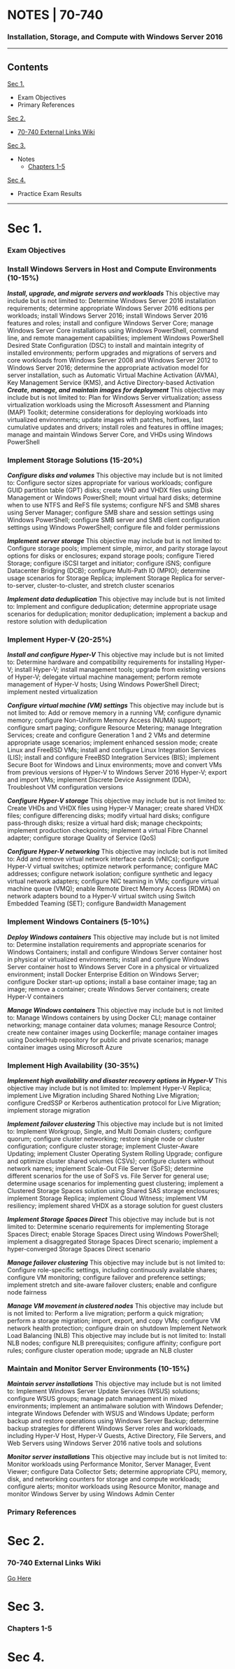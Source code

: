 # NOTES | 70-740
### Installation, Storage, and Compute with Windows Server 2016
__________________________________________________________________________________________________________________________________________

## Contents
[Sec 1.](https://github.com/mfcorey/Hive/blob/master/70-740.md#sec-1)
* Exam Objectives
* Primary References

[Sec 2. ](https://github.com/mfcorey/Hive/blob/master/70-740.md#sec-2)
* [70-740 External Links Wiki](https://github.com/mfcorey/Hive/wiki/70-740-%7C-External-Links)

[Sec 3. ](https://github.com/mfcorey/Hive/blob/master/70-740.md#sec-3)
* Notes
  * [Chapters 1-5](https://github.com/mfcorey/Hive/blob/master/70-740.md#chapters-1-5)

[Sec 4. ](https://github.com/mfcorey/Hive/blob/master/70-740.md#sec-4)
* Practice Exam Results

__________________________________________________________________________________________________________________________________________


# Sec 1.


### Exam Objectives

### Install Windows Servers in Host and Compute Environments (10-15%)
***Install, upgrade, and migrate servers and workloads***
This objective may include but is not limited to: Determine Windows Server 2016 installation requirements; determine appropriate Windows Server 2016 editions per workloads; install Windows Server 2016; install Windows Server 2016 features and roles; install and configure Windows Server Core; manage Windows Server Core installations using Windows PowerShell, command line, and remote management capabilities; implement Windows PowerShell Desired State Configuration (DSC) to install and maintain integrity of installed environments; perform upgrades and migrations of servers and core workloads from Windows Server 2008 and Windows Server 2012 to Windows Server 2016; determine the appropriate activation model for server installation, such as Automatic Virtual Machine Activation (AVMA), Key Management Service (KMS), and Active Directory-based Activation
***Create, manage, and maintain images for deployment***
This objective may include but is not limited to: Plan for Windows Server virtualization; assess virtualization workloads using the Microsoft Assessment and Planning (MAP) Toolkit; determine considerations for deploying workloads into virtualized environments; update images with patches, hotfixes, last cumulative updates and drivers; install roles and features in offline images; manage and maintain Windows Server Core, and VHDs using Windows PowerShell

### Implement Storage Solutions (15-20%)
***Configure disks and volumes***
This objective may include but is not limited to: Configure sector sizes appropriate for various workloads; configure GUID partition table (GPT) disks; create VHD and VHDX files using Disk Management or Windows PowerShell; mount virtual hard disks; determine when to use NTFS and ReFS file systems; configure NFS and SMB shares using Server Manager; configure SMB share and session settings using Windows PowerShell; configure SMB server and SMB client configuration settings using Windows PowerShell; configure file and folder permissions

***Implement server storage***
This objective may include but is not limited to: Configure storage pools; implement simple, mirror, and parity storage layout options for disks or enclosures; expand storage pools; configure Tiered Storage; configure iSCSI target and initiator; configure iSNS; configure Datacenter Bridging (DCB); configure Multi-Path IO (MPIO); determine usage scenarios for Storage Replica; implement Storage Replica for server-to-server, cluster-to-cluster, and stretch cluster scenarios

***Implement data deduplication***
This objective may include but is not limited to: Implement and configure deduplication; determine appropriate usage scenarios for deduplication; monitor deduplication; implement a backup and restore solution with deduplication

### Implement Hyper-V (20-25%)
***Install and configure Hyper-V***
This objective may include but is not limited to: Determine hardware and compatibility requirements for installing Hyper-V; install Hyper-V; install management tools; upgrade from existing versions of Hyper-V; delegate virtual machine management; perform remote management of Hyper-V hosts; Using Windows PowerShell Direct; implement nested virtualization

***Configure virtual machine (VM) settings***
This objective may include but is not limited to: Add or remove memory in a running VM; configure dynamic memory; configure Non-Uniform Memory Access (NUMA) support; configure smart paging; configure Resource Metering; manage Integration Services; create and configure Generation 1 and 2 VMs and determine appropriate usage scenarios; implement enhanced session mode; create Linux and FreeBSD VMs; install and configure Linux Integration Services (LIS); install and configure FreeBSD Integration Services (BIS); implement Secure Boot for Windows and Linux environments; move and convert VMs from previous versions of Hyper-V to Windows Server 2016 Hyper-V; export and import VMs; implement Discrete Device Assignment (DDA), Troubleshoot VM configuration versions

***Configure Hyper-V storage***
This objective may include but is not limited to: Create VHDs and VHDX files using Hyper-V Manager; create shared VHDX files; configure differencing disks; modify virtual hard disks; configure pass-through disks; resize a virtual hard disk; manage checkpoints; implement production checkpoints; implement a virtual Fibre Channel adapter; configure storage Quality of Service (QoS)

***Configure Hyper-V networking***
This objective may include but is not limited to: Add and remove virtual network interface cards (vNICs); configure Hyper-V virtual switches; optimize network performance; configure MAC addresses; configure network isolation; configure synthetic and legacy virtual network adapters; configure NIC teaming in VMs; configure virtual machine queue (VMQ); enable Remote Direct Memory Access (RDMA) on network adapters bound to a Hyper-V virtual switch using Switch Embedded Teaming (SET); configure Bandwidth Management

### Implement Windows Containers (5-10%)
***Deploy Windows containers***
This objective may include but is not limited to: Determine installation requirements and appropriate scenarios for Windows Containers; install and configure Windows Server container host in physical or virtualized environments; install and configure Windows Server container host to Windows Server Core in a physical or virtualized environment; install Docker Enterprise Edition on Windows Server; configure Docker start-up options; install a base container image; tag an image; remove a container; create Windows Server containers; create Hyper-V containers

***Manage Windows containers***
This objective may include but is not limited to: Manage Windows containers by using Docker CLI; manage container networking; manage container data volumes; manage Resource Control; create new container images using Dockerfile; manage container images using DockerHub repository for public and private scenarios; manage container images using Microsoft Azure

### Implement High Availability (30-35%)
***Implement high availability and disaster recovery options in Hyper-V***
This objective may include but is not limited to: Implement Hyper-V Replica; implement Live Migration including Shared Nothing Live Migration; configure CredSSP or Kerberos authentication protocol for Live Migration; implement storage migration

***Implement failover clustering***
This objective may include but is not limited to: Implement Workgroup, Single, and Multi Domain clusters; configure quorum; configure cluster networking; restore single node or cluster configuration; configure cluster storage; implement Cluster-Aware Updating; implement Cluster Operating System Rolling Upgrade; configure and optimize cluster shared volumes (CSVs); configure clusters without network names; implement Scale-Out File Server (SoFS); determine different scenarios for the use of SoFS vs. File Server for general use; determine usage scenarios for implementing guest clustering; implement a Clustered Storage Spaces solution using Shared SAS storage enclosures; implement Storage Replica; implement Cloud Witness; implement VM resiliency; implement shared VHDX as a storage solution for guest clusters

***Implement Storage Spaces Direct***
This objective may include but is not limited to: Determine scenario requirements for implementing Storage Spaces Direct; enable Storage Spaces Direct using Windows PowerShell; implement a disaggregated Storage Spaces Direct scenario; implement a hyper-converged Storage Spaces Direct scenario

***Manage failover clustering***
This objective may include but is not limited to: Configure role-specific settings, including continuously available shares; configure VM monitoring; configure failover and preference settings; implement stretch and site-aware failover clusters; enable and configure node fairness

***Manage VM movement in clustered nodes***
This objective may include but is not limited to: Perform a live migration; perform a quick migration; perform a storage migration; import, export, and copy VMs; configure VM network health protection; configure drain on shutdown
Implement Network Load Balancing (NLB)
This objective may include but is not limited to: Install NLB nodes; configure NLB prerequisites; configure affinity; configure port rules; configure cluster operation mode; upgrade an NLB cluster

### Maintain and Monitor Server Environments (10-15%)
***Maintain server installations***
This objective may include but is not limited to: Implement Windows Server Update Services (WSUS) solutions; configure WSUS groups; manage patch management in mixed environments; implement an antimalware solution with Windows Defender; integrate Windows Defender with WSUS and Windows Update; perform backup and restore operations using Windows Server Backup; determine backup strategies for different Windows Server roles and workloads, including Hyper-V Host, Hyper-V Guests, Active Directory, File Servers, and Web Servers using Windows Server 2016 native tools and solutions

***Monitor server installations***
This objective may include but is not limited to: Monitor workloads using Performance Monitor, Server Manager, Event Viewer; configure Data Collector Sets; determine appropriate CPU, memory, disk, and networking counters for storage and compute workloads; configure alerts; monitor workloads using Resource Monitor, manage and monitor Windows Server by using Windows Admin Center

### Primary References



# Sec 2. 

### 70-740 External Links Wiki

[Go Here](https://github.com/mfcorey/Hive/wiki/70-740-%7C-External-Links)

# Sec 3. 

### Chapters 1-5


# Sec 4. 
